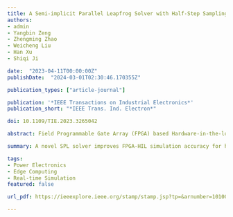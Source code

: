 ```yaml
---
title: A Semi-implicit Parallel Leapfrog Solver with Half-Step Sampling Technique for FPGA-based Real-time HIL Simulation of Power Converters
authors:
- admin
- Yangbin Zeng
- Zhengming Zhao
- Weicheng Liu
- Han Xu
- Shiqi Ji

date:  "2023-04-11T00:00:00Z"
publishDate:  "2024-03-01T02:30:46.170355Z"

publication_types: ["article-journal"]

publication: '*IEEE Transactions on Industrial Electronics*'
publication_short: "*IEEE Trans. Ind. Electron*"

doi: 10.1109/TIE.2023.3265042

abstract: Field Programmable Gate Array (FPGA) based Hardware-in-the-loop (HIL) simulation is an effective tool to verify the performance of physical controllers and shorten the development cycle of power converters. In HIL simulations, sampling accuracy is of concern and is desired to be improved by reducing the step size. However, due to the cost of computational time, the step size is hard to reduce indefinitely to meet the requirements for high switching frequency applications. To improve the sampling accuracy and simulation performance of HIL simulation, this paper proposes a semi-implicit parallel leapfrog (SPL) solver with half-step sampling technique. In this solver, the switches and the rest part of the system are implemented to be computed parallel when the switch leg model operates in continuous current mode. Besides, the solver is formulated in leapfrog format to reduce computational costs and to compute at half-step as a minimum step-size. With this format, the half-step sampling technique can be employed to increase the sampling rate by onefold, even in cases where it is challenging to reduce the simulation step size further. A dual active bridge converter case is implemented on the FPGA board with a 12.5-ns sampling step-size, retaining the simulation accuracy while switched at 400 kHz. To further verify the advantages, the results are compared with other HIL method and experimental results.

summary: A novel SPL solver improves FPGA-HIL simulation accuracy for high-frequency converters using parallel computation and half-step sampling.

tags:
- Power Electronics
- Edge Computing
- Real-time Simulation
featured: false

url_pdf: https://ieeexplore.ieee.org/stamp/stamp.jsp?tp=&arnumber=10100633

---
```

